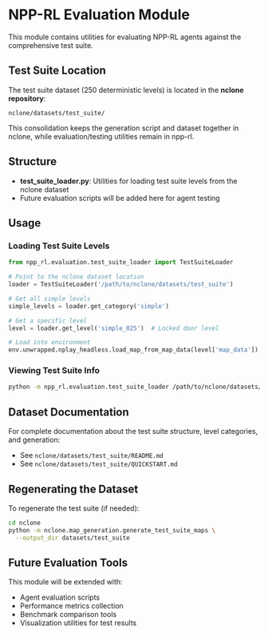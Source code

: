 # NPP-RL Evaluation Module

This module contains utilities for evaluating NPP-RL agents against the comprehensive test suite.

## Test Suite Location

The test suite dataset (250 deterministic levels) is located in the **nclone repository**:
```
nclone/datasets/test_suite/
```

This consolidation keeps the generation script and dataset together in nclone, while evaluation/testing utilities remain in npp-rl.

## Structure

- **test_suite_loader.py**: Utilities for loading test suite levels from the nclone dataset
- Future evaluation scripts will be added here for agent testing

## Usage

### Loading Test Suite Levels

```python
from npp_rl.evaluation.test_suite_loader import TestSuiteLoader

# Point to the nclone dataset location
loader = TestSuiteLoader('/path/to/nclone/datasets/test_suite')

# Get all simple levels
simple_levels = loader.get_category('simple')

# Get a specific level
level = loader.get_level('simple_025')  # Locked door level

# Load into environment
env.unwrapped.nplay_headless.load_map_from_map_data(level['map_data'])
```

### Viewing Test Suite Info

```bash
python -m npp_rl.evaluation.test_suite_loader /path/to/nclone/datasets/test_suite
```

## Dataset Documentation

For complete documentation about the test suite structure, level categories, and generation:
- See `nclone/datasets/test_suite/README.md`
- See `nclone/datasets/test_suite/QUICKSTART.md`

## Regenerating the Dataset

To regenerate the test suite (if needed):
```bash
cd nclone
python -m nclone.map_generation.generate_test_suite_maps \
  --output_dir datasets/test_suite
```

## Future Evaluation Tools

This module will be extended with:
- Agent evaluation scripts
- Performance metrics collection
- Benchmark comparison tools
- Visualization utilities for test results
